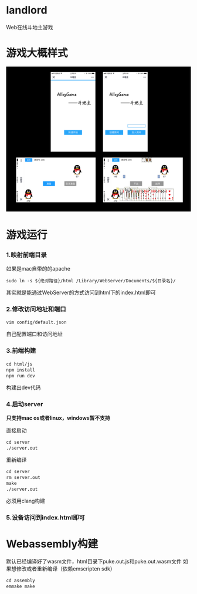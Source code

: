 # landlord
Web在线斗地主游戏

# 游戏大概样式
![游戏概况](./blog/img/1.2.png)

# 游戏运行
### 1.映射前端目录
如果是mac自带的的apache
```
sudo ln -s ${绝对路径}/html /Library/WebServer/Documents/${目录名}/
```

其实就是能通过WebServer的方式访问到html下的index.html即可

### 2.修改访问地址和端口
```
vim config/default.json
```

自己配置端口和访问地址

### 3.前端构建
```
cd html/js
npm install
npm run dev
```

构建出dev代码

### 4.启动server
**只支持mac os或者linux，windows暂不支持**

直接启动
```
cd server
./server.out
```

重新编译
```
cd server
rm server.out
make
./server.out
```

必须用clang构建

### 5.设备访问到index.html即可

# Webassembly构建
默认已经编译好了wasm文件，html目录下puke.out.js和puke.out.wasm文件
如果想修改或者重新编译（依赖emscripten sdk）
```
cd assembly
emmake make
```

